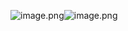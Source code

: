 ![image.png](https://cdn.nlark.com/yuque/0/2022/png/28932072/1655996493712-8b0c853d-80ec-499b-b253-63759c0611f1.png#clientId=u37d07730-6769-4&from=paste&height=440&id=uecbba309&originHeight=440&originWidth=288&originalType=binary&ratio=1&rotation=0&showTitle=false&size=21804&status=done&style=none&taskId=uc07c9af3-408a-4b50-924e-4c4c6a4f749&title=&width=288)![image.png](https://cdn.nlark.com/yuque/0/2022/png/28932072/1655996501066-ecb7fea2-1ba5-4c42-9f87-eec9255c212a.png#clientId=u37d07730-6769-4&from=paste&height=432&id=uc14b68b7&originHeight=432&originWidth=451&originalType=binary&ratio=1&rotation=0&showTitle=false&size=34168&status=done&style=none&taskId=u910e9ac2-abb1-47bd-8155-c93a1fbc924&title=&width=451)
